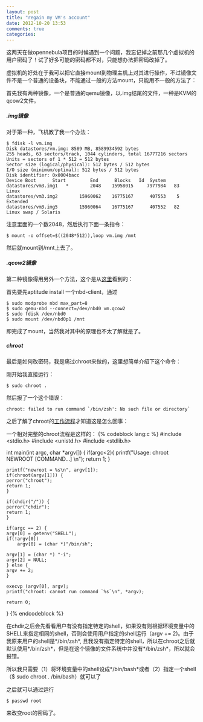```yaml
---
layout: post
title: "regain my VM's account"
date: 2012-10-20 13:53
comments: true
categories: 
---
```


这两天在做opennebula项目的时候遇到一个问题，我忘记掉之前那几个虚拟机的用户密码了！试了好多可能的密码都不对，只能想办法把密码改掉了。

虚拟机的好处在于我可以把它直接mount到物理主机上对其进行操作，不过镜像文件不是一个普通的设备块，不能通过一般的方法mount，只能用不一般的方法了：

首先我有两种镜像，一个是普通的qemu镜像，以.img结尾的文件，一种是KVM的qcow2文件。

##### .img镜像

对于第一种，飞机教了我一个办法：

    $ fdisk -l vm.img
    Disk datastores/vm.img: 8589 MB, 8589934592 bytes
    255 heads, 63 sectors/track, 1044 cylinders, total 16777216 sectors
    Units = sectors of 1 * 512 = 512 bytes
    Sector size (logical/physical): 512 bytes / 512 bytes
    I/O size (minimum/optimal): 512 bytes / 512 bytes
    Disk identifier: 0x0004bacc
    Device Boot      Start         End      Blocks   Id  System
    datastores/vm3.img1   *        2048    15958015     7977984   83  Linux
    datastores/vm3.img2        15960062    16775167      407553    5  Extended
    datastores/vm3.img5        15960064    16775167      407552   82  Linux swap / Solaris

<!-- more -->

注意里面的一个数2048，然后执行下面一条指令：

    $ mount -o offset=$((2048*512)),loop vm.img /mnt

然后就mount到/mnt上去了。

##### .qcow2镜像

第二种镜像得用另外一个方法，这个是从[这里](http://blog.loftninjas.org/2008/10/27/mounting-kvm-qcow2-qemu-disk-images/ "")看到的：

首先要先aptitude install 一个nbd-client，通过

    $ sudo modprobe nbd max_part=8
    $ sudo qemu-nbd --connect=/dev/nbd0 vm.qcow2
    $ sudo fdisk /dev/nbd0
    $ sudo mount /dev/nbd0p1 /mnt

即完成了mount，当然我对其中的原理也不太了解就是了。

##### chroot

最后是如何改密码，我是痛过chroot来做的，这里想简单介绍下这个命令：

刚开始我直接运行：

    $ sudo chroot .

然后报了一个这个错误：

    chroot: failed to run command `/bin/zsh': No such file or directory`

之后了解了chroot的[工作流程](http://www.ibm.com/developerworks/cn/linux/l-cn-chroot/ "")才知道这是怎么回事：

一个相对完整的chroot流程是这样的：
{% codeblock lang:c %}
#include <stdio.h>
#include <unistd.h>
#include <stdlib.h>

int main(int argc, char *argv[])
{
    if(argc<2){
	printf("Usage: chroot NEWROOT [COMMAND...] \n");
	return 1;
    }

    printf("newroot = %s\n", argv[1]);
    if(chroot(argv[1])) {
	perror("chroot");
	return 1;
    }

    if(chdir("/")) {
	perror("chdir");
	return 1;
    }

    if(argc == 2) {
	argv[0] = getenv("SHELL");
	if(!argv[0])
	    argv[0] = (char *)"/bin/sh";

	argv[1] = (char *) "-i";
	argv[2] = NULL;
    } else {
	argv += 2;
    }

    execvp (argv[0], argv);
    printf("chroot: cannot run command `%s`\n", *argv);

    return 0;
}
{% endcodeblock %}

在chdir之后会先看看用户有没有指定特定的shell，如果没有则根据环境变量中的SHELL来指定相同的shell，否则会使用用户指定的shell运行（argv += 2)。由于我原来用户的shell是*/bin/zsh*, 且我没有指定特定的shell，所以在chroot之后就默认使用*/bin/zsh*，但是在这个镜像的文件系统中并没有*/bin/zsh*，所以就会报错。

所以我只需要（1）将环境变量中的shell设成*/bin/bash*或者（2）指定一个shell（$ sudo chroot . /bin/bash）就可以了

之后就可以通过运行

    $ passwd root

来改变root的密码了。
